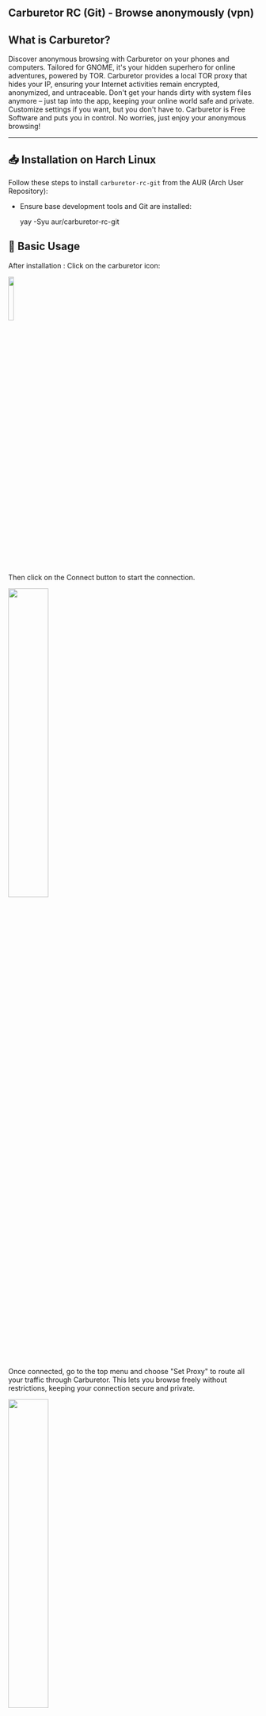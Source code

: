 

Carburetor RC (Git) ‐ Browse anonymously (vpn)
---

## What is Carburetor?
Discover anonymous browsing with Carburetor on your phones and computers. Tailored for GNOME, it's your hidden superhero for online adventures, powered by TOR. Carburetor provides a local TOR proxy that hides your IP, ensuring your Internet activities remain encrypted, anonymized, and untraceable. Don't get your hands dirty with system files anymore – just tap into the app, keeping your online world safe and private. Customize settings if you want, but you don't have to. Carburetor is Free Software and puts you in control. No worries, just enjoy your anonymous browsing!

---

## **📥 Installation on Harch Linux**  
Follow these steps to install `carburetor-rc-git` from the AUR (Arch User Repository):

 - Ensure base development tools and Git are installed:  

    yay -Syu aur/carburetor-rc-git
     

## **🚀 Basic Usage**  
After installation :
 Click on the carburetor icon:

<img src="https://github.com/user-attachments/assets/f248cc80-074a-4c72-83c5-4035e8129ac8" width="15%">

 Then click on the Connect button to start the connection.
 
<img src="https://github.com/user-attachments/assets/fd024798-f0cb-48ac-aa69-ef8c62d48dbb" width="40%">

Once connected, go to the top menu and choose "Set Proxy" to route all your traffic through Carburetor. This lets you browse freely without restrictions, keeping your connection secure and private.

<img src="https://github.com/user-attachments/assets/7bbb0634-de2e-418a-beb3-fe65e4a345cb" width="40%">






